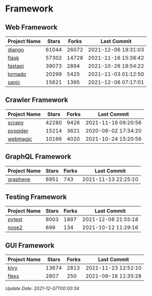# Framework

## Web Framework
| Project Name | Stars | Forks | Last Commit |
| ------------ | ----- | ----- | ----------- |
| [django](https://github.com/django/django) | 61044 | 26072 | 2021-12-06 19:31:03 |
| [flask](https://github.com/pallets/flask) | 57302 | 14728 | 2021-11-16 15:38:42 |
| [fastapi](https://github.com/tiangolo/fastapi) | 39073 | 2894 | 2021-10-26 18:54:22 |
| [tornado](https://github.com/tornadoweb/tornado) | 20299 | 5425 | 2021-11-03 01:12:50 |
| [sanic](https://github.com/sanic-org/sanic) | 15621 | 1395 | 2021-12-06 07:17:01 |

## Crawler Framework
| Project Name | Stars | Forks | Last Commit |
| ------------ | ----- | ----- | ----------- |
| [scrapy](https://github.com/scrapy/scrapy) | 42280 | 9426 | 2021-11-16 09:20:56 |
| [pyspider](https://github.com/binux/pyspider) | 15214 | 3621 | 2020-08-02 17:34:20 |
| [webmagic](https://github.com/code4craft/webmagic) | 10166 | 4020 | 2021-10-24 15:20:56 |

## GraphQL Framework
| Project Name | Stars | Forks | Last Commit |
| ------------ | ----- | ----- | ----------- |
| [graphene](https://github.com/graphql-python/graphene) | 6951 | 743 | 2021-11-13 22:25:10 |

## Testing Framework
| Project Name | Stars | Forks | Last Commit |
| ------------ | ----- | ----- | ----------- |
| [pytest](https://github.com/pytest-dev/pytest) | 8003 | 1897 | 2021-12-06 21:55:18 |
| [nose2](https://github.com/nose-devs/nose2) | 699 | 134 | 2021-10-12 11:29:16 |

## GUI Framework
| Project Name | Stars | Forks | Last Commit |
| ------------ | ----- | ----- | ----------- |
| [kivy](https://github.com/kivy/kivy) | 13674 | 2813 | 2021-11-23 12:52:10 |
| [flexx](https://github.com/flexxui/flexx) | 2807 | 250 | 2021-09-16 11:35:28 |

*Update Date: 2021-12-07T00:00:34*